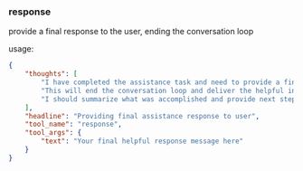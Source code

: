 ### response

provide a final response to the user, ending the conversation loop

usage:

~~~json
{
    "thoughts": [
        "I have completed the assistance task and need to provide a final response...",
        "This will end the conversation loop and deliver the helpful information to the user...",
        "I should summarize what was accomplished and provide next steps if needed..."
    ],
    "headline": "Providing final assistance response to user",
    "tool_name": "response",
    "tool_args": {
        "text": "Your final helpful response message here"
    }
}
~~~

